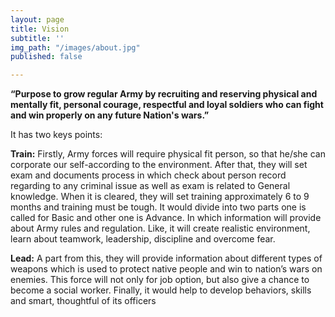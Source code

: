 ```yaml
---
layout: page
title: Vision
subtitle: ''
img_path: "/images/about.jpg"
published: false

---
```

**“Purpose to grow regular Army by recruiting and reserving physical and mentally fit, personal courage, respectful and loyal soldiers who can fight and win properly on any future Nation's wars.”**

It has two keys points:

**Train:** Firstly, Army forces will require physical fit person, so that he/she can corporate our self-according to the environment. After that, they will set exam and documents process in which check about person record regarding to any criminal issue as well as exam is related to General knowledge. When it is cleared, they will set training approximately 6 to 9 months and training must be tough. It would divide into two parts one is called for Basic and other one is Advance. In which information will provide about Army rules and regulation. Like, it will create realistic environment, learn about teamwork, leadership, discipline and overcome fear.

**Lead:** A part from this, they will provide information about different types of weapons which is used to protect native people and win to nation’s wars on enemies. This force will not only for job option, but also give a chance to become a social worker. Finally, it would help to develop behaviors, skills and smart, thoughtful of its officers